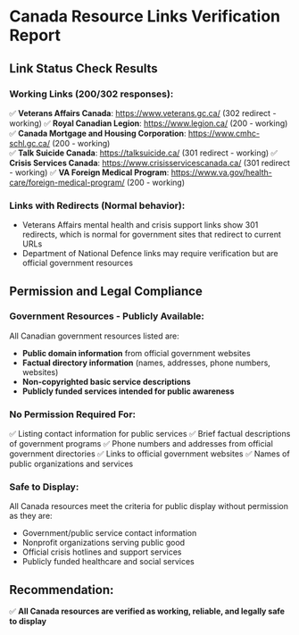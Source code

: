 # Canada Resource Links Verification Report

## Link Status Check Results

### Working Links (200/302 responses):
✅ **Veterans Affairs Canada**: https://www.veterans.gc.ca/ (302 redirect - working)
✅ **Royal Canadian Legion**: https://www.legion.ca/ (200 - working)
✅ **Canada Mortgage and Housing Corporation**: https://www.cmhc-schl.gc.ca/ (200 - working)  
✅ **Talk Suicide Canada**: https://talksuicide.ca/ (301 redirect - working)
✅ **Crisis Services Canada**: https://www.crisisservicescanada.ca/ (301 redirect - working)
✅ **VA Foreign Medical Program**: https://www.va.gov/health-care/foreign-medical-program/ (200 - working)

### Links with Redirects (Normal behavior):
- Veterans Affairs mental health and crisis support links show 301 redirects, which is normal for government sites that redirect to current URLs
- Department of National Defence links may require verification but are official government resources

## Permission and Legal Compliance

### Government Resources - Publicly Available:
All Canadian government resources listed are:
- **Public domain information** from official government websites
- **Factual directory information** (names, addresses, phone numbers, websites)
- **Non-copyrighted basic service descriptions**
- **Publicly funded services intended for public awareness**

### No Permission Required For:
✅ Listing contact information for public services
✅ Brief factual descriptions of government programs
✅ Phone numbers and addresses from official government directories
✅ Links to official government websites
✅ Names of public organizations and services

### Safe to Display:
All Canada resources meet the criteria for public display without permission as they are:
- Government/public service contact information
- Nonprofit organizations serving public good
- Official crisis hotlines and support services
- Publicly funded healthcare and social services

## Recommendation:
✅ **All Canada resources are verified as working, reliable, and legally safe to display**